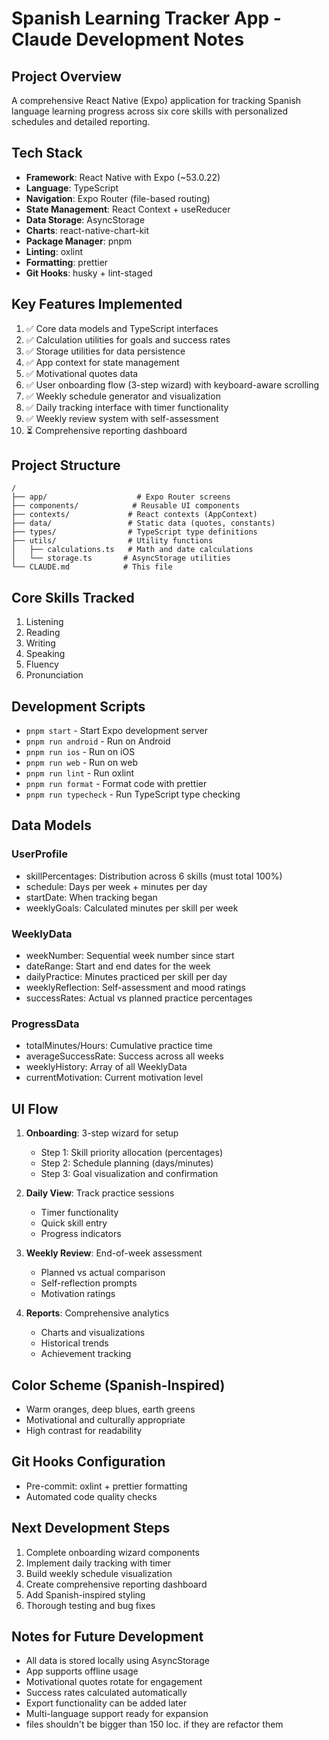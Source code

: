 # Spanish Learning Tracker App - Claude Development Notes

## Project Overview
A comprehensive React Native (Expo) application for tracking Spanish language learning progress across six core skills with personalized schedules and detailed reporting.

## Tech Stack
- **Framework**: React Native with Expo (~53.0.22)
- **Language**: TypeScript
- **Navigation**: Expo Router (file-based routing)
- **State Management**: React Context + useReducer
- **Data Storage**: AsyncStorage
- **Charts**: react-native-chart-kit
- **Package Manager**: pnpm
- **Linting**: oxlint
- **Formatting**: prettier
- **Git Hooks**: husky + lint-staged

## Key Features Implemented
1. ✅ Core data models and TypeScript interfaces
2. ✅ Calculation utilities for goals and success rates
3. ✅ Storage utilities for data persistence
4. ✅ App context for state management
5. ✅ Motivational quotes data
6. ✅ User onboarding flow (3-step wizard) with keyboard-aware scrolling
7. ✅ Weekly schedule generator and visualization
8. ✅ Daily tracking interface with timer functionality
9. ✅ Weekly review system with self-assessment
10. ⏳ Comprehensive reporting dashboard

## Project Structure
```
/
├── app/                    # Expo Router screens
├── components/            # Reusable UI components
├── contexts/             # React contexts (AppContext)
├── data/                 # Static data (quotes, constants)
├── types/                # TypeScript type definitions
├── utils/                # Utility functions
│   ├── calculations.ts   # Math and date calculations
│   └── storage.ts       # AsyncStorage utilities
└── CLAUDE.md            # This file
```

## Core Skills Tracked
1. Listening
2. Reading  
3. Writing
4. Speaking
5. Fluency
6. Pronunciation

## Development Scripts
- `pnpm start` - Start Expo development server
- `pnpm run android` - Run on Android
- `pnpm run ios` - Run on iOS
- `pnpm run web` - Run on web
- `pnpm run lint` - Run oxlint
- `pnpm run format` - Format code with prettier
- `pnpm run typecheck` - Run TypeScript type checking

## Data Models

### UserProfile
- skillPercentages: Distribution across 6 skills (must total 100%)
- schedule: Days per week + minutes per day
- startDate: When tracking began
- weeklyGoals: Calculated minutes per skill per week

### WeeklyData
- weekNumber: Sequential week number since start
- dateRange: Start and end dates for the week
- dailyPractice: Minutes practiced per skill per day
- weeklyReflection: Self-assessment and mood ratings
- successRates: Actual vs planned practice percentages

### ProgressData
- totalMinutes/Hours: Cumulative practice time
- averageSuccessRate: Success across all weeks
- weeklyHistory: Array of all WeeklyData
- currentMotivation: Current motivation level

## UI Flow
1. **Onboarding**: 3-step wizard for setup
   - Step 1: Skill priority allocation (percentages)
   - Step 2: Schedule planning (days/minutes)
   - Step 3: Goal visualization and confirmation

2. **Daily View**: Track practice sessions
   - Timer functionality
   - Quick skill entry
   - Progress indicators

3. **Weekly Review**: End-of-week assessment
   - Planned vs actual comparison
   - Self-reflection prompts
   - Motivation ratings

4. **Reports**: Comprehensive analytics
   - Charts and visualizations
   - Historical trends
   - Achievement tracking

## Color Scheme (Spanish-Inspired)
- Warm oranges, deep blues, earth greens
- Motivational and culturally appropriate
- High contrast for readability

## Git Hooks Configuration
- Pre-commit: oxlint + prettier formatting
- Automated code quality checks

## Next Development Steps
1. Complete onboarding wizard components
2. Implement daily tracking with timer
3. Build weekly schedule visualization
4. Create comprehensive reporting dashboard
5. Add Spanish-inspired styling
6. Thorough testing and bug fixes

## Notes for Future Development
- All data is stored locally using AsyncStorage
- App supports offline usage
- Motivational quotes rotate for engagement
- Success rates calculated automatically
- Export functionality can be added later
- Multi-language support ready for expansion
- files shouldn't be bigger than 150 loc. if they are refactor them